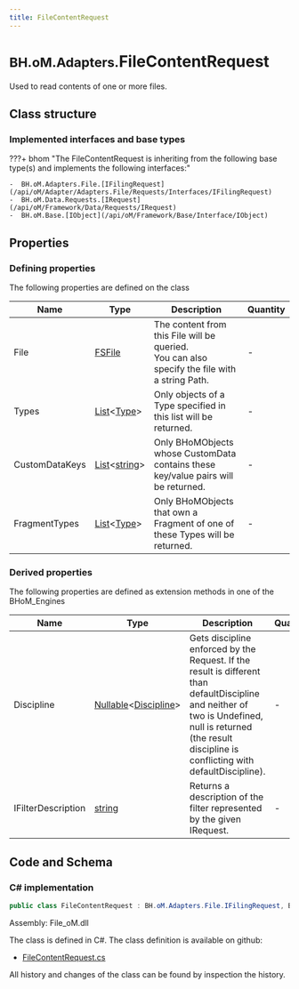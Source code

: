 ```yaml
---
title: FileContentRequest
---
```


# <small>BH.oM.Adapters.</small>**FileContentRequest**

Used to read contents of one or more files.

## Class structure

### Implemented interfaces and base types

???+ bhom "The FileContentRequest is inheriting from the following base type(s) and implements the following interfaces:"

    -  BH.oM.Adapters.File.[IFilingRequest](/api/oM/Adapter/Adapters.File/Requests/Interfaces/IFilingRequest)
    -  BH.oM.Data.Requests.[IRequest](/api/oM/Framework/Data/Requests/IRequest)
    -  BH.oM.Base.[IObject](/api/oM/Framework/Base/Interface/IObject)


## Properties



### Defining properties

The following properties are defined on the class

| Name             | Type             | Description      | Quantity         |
|------------------|------------------|------------------|------------------|
| File | [FSFile](/api/oM/Adapter/Adapters.File/FSFile) | The content from this File will be queried.<br>You can also specify the file with a string Path.  | - |
| Types | [List](https://learn.microsoft.com/en-us/dotnet/api/System.Collections.Generic.List-1?view=netstandard-2.0)&lt;[Type](https://learn.microsoft.com/en-us/dotnet/api/System.Type?view=netstandard-2.0)&gt; | Only objects of a Type specified in this list will be returned. | - |
| CustomDataKeys | [List](https://learn.microsoft.com/en-us/dotnet/api/System.Collections.Generic.List-1?view=netstandard-2.0)&lt;[string](https://learn.microsoft.com/en-us/dotnet/api/System.String?view=netstandard-2.0)&gt; | Only BHoMObjects whose CustomData contains these key/value pairs will be returned. | - |
| FragmentTypes | [List](https://learn.microsoft.com/en-us/dotnet/api/System.Collections.Generic.List-1?view=netstandard-2.0)&lt;[Type](https://learn.microsoft.com/en-us/dotnet/api/System.Type?view=netstandard-2.0)&gt; | Only BHoMObjects that own a Fragment of one of these Types will be returned. | - |


### Derived properties

The following properties are defined as extension methods in one of the BHoM_Engines

| Name             | Type             | Description      | Quantity         | Engine           |
|------------------|------------------|------------------|------------------|------------------|
| Discipline | [Nullable](https://learn.microsoft.com/en-us/dotnet/api/System.Nullable-1?view=netstandard-2.0)&lt;[Discipline](/api/oM/Adapter/Adapters.Revit/Enums/Discipline)&gt; | Gets discipline enforced by the Request. If the result is different than defaultDiscipline and neither of two is Undefined, null is returned (the result discipline is conflicting with defaultDiscipline). | - | Revit_Engine |
| IFilterDescription | [string](https://learn.microsoft.com/en-us/dotnet/api/System.String?view=netstandard-2.0) | Returns a description of the filter represented by the given IRequest. | - | Revit_Engine |


## Code and Schema

### C# implementation

``` C# title="C#"
public class FileContentRequest : BH.oM.Adapters.File.IFilingRequest, BH.oM.Data.Requests.IRequest, BH.oM.Base.IObject
```

Assembly: File_oM.dll

The class is defined in C#. The class definition is available on github:

- [FileContentRequest.cs](https://github.com/BHoM/File_Toolkit/blob/develop/File_oM/Requests\FileContentRequest.cs)

All history and changes of the class can be found by inspection the history.
